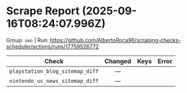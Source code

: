 # Scrape Report (2025-09-16T08:24:07.996Z)

Group: `seo`  |  Run: https://github.com/AlbertoRoca96/scraping-checks-scheduler/actions/runs/17759526772

| Check | Changed | Keys | Error |
|---|:---:|:--|:--|
| `playstation_blog_sitemap_diff` | — |  |  |
| `nintendo_us_news_sitemap_diff` | — |  |  |
